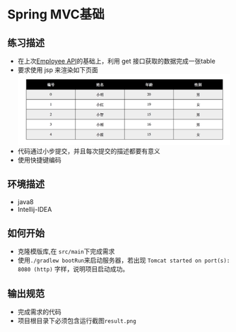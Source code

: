# Spring MVC基础

## 练习描述
- 在上次[Employee API](https://github.com/recruiting-system/2018-04-04-05-03-09-1522818189)的基础上，利用 get 接口获取的数据完成一张table
- 要求使用 jsp 来渲染如下页面![](https://raw.githubusercontent.com/tws-online-quiz/spring-boot-jsp-quiz/master/example.png)
- 代码通过小步提交，并且每次提交的描述都要有意义
- 使用快捷键编码

## 环境描述 
- java8
- Intellij-IDEA

## 如何开始
- 克隆模版库,在 `src/main`下完成需求
- 使用`./gradlew bootRun`来启动服务器，若出现 `Tomcat started on port(s): 8080 (http)` 字样，说明项目启动成功。

## 输出规范
- 完成需求的代码
- 项目根目录下必须包含运行截图`result.png`

